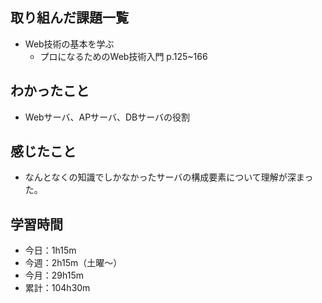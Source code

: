 ## 取り組んだ課題一覧
- Web技術の基本を学ぶ
    - プロになるためのWeb技術入門 p.125~166
## わかったこと
- Webサーバ、APサーバ、DBサーバの役割    
## 感じたこと
- なんとなくの知識でしかなかったサーバの構成要素について理解が深まった。
## 学習時間
- 今日：1h15m
- 今週：2h15m（土曜〜）
- 今月：29h15m
- 累計：104h30m
